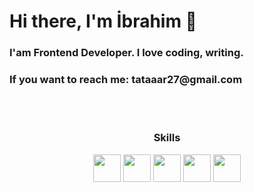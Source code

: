 <h1 align="left">Hi there, I'm İbrahim 👋</h1>

<h3 align="left">I'am Frontend Developer. I love coding, writing.</h3>
<h3 align="left">If you want to reach me: tataaar27@gmail.com</h3>
</br>
</br>

<h3 align='center'>Skills</h2>
<p align="center">
<img width ='44px' align='center' src ='https://raw.githubusercontent.com/rahulbanerjee26/githubAboutMeGenerator/main/icons/html.svg'> 
<img width ='44px' align='center' src ='https://raw.githubusercontent.com/rahulbanerjee26/githubAboutMeGenerator/main/icons/css.svg'>
<img width ='44px' align='center' src ='https://raw.githubusercontent.com/rahulbanerjee26/githubAboutMeGenerator/main/icons/bootstrap.svg'>
<img width ='44px' align='center' src ='https://raw.githubusercontent.com/rahulbanerjee26/githubAboutMeGenerator/main/icons/reactjs.svg'>
<img width ='44px' align='center' src ='https://raw.githubusercontent.com/rahulbanerjee26/githubAboutMeGenerator/main/icons/javascript.svg'>
</p>
